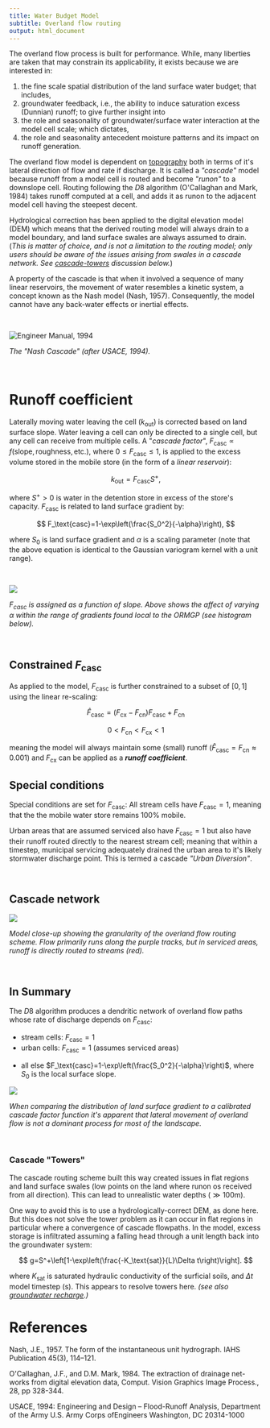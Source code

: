 ```yaml
---
title: Water Budget Model
subtitle: Overland flow routing
output: html_document
---
```



The overland flow process is built for performance. While, many liberties are taken that may constrain its applicability, it exists because we are interested in:

 1. the fine scale spatial distribution of the land surface water budget; that includes,
 2. groundwater feedback, i.e., the ability to induce saturation excess (Dunnian) runoff; to give further insight into
 3. the role and seasonality of groundwater/surface water interaction at the model cell scale; which dictates,
 1. the role and seasonality antecedent moisture patterns and its impact on runoff generation.

The overland flow model is dependent on [topography](/interpolants/interpolation/overland.html) both in terms of it's lateral direction of flow and rate if discharge. It is called a *"cascade"* model because runoff from a model cell is routed and become *"runon"* to a downslope cell. Routing following the $D8$ algorithm (O'Callaghan and Mark, 1984) takes runoff computed at a cell, and adds it as runon to the adjacent model cell having the steepest decent.

Hydrological correction has been applied to the digital elevation model (DEM) which means that the derived routing model will always drain to a model boundary, and land surface swales are always assumed to drain. (*This is matter of choice, and is not a limitation to the routing model; only users should be aware of the issues arising from swales in a cascade network. See [cascade-towers](#cascade-towers) discussion below.*)

A property of the cascade is that when it involved a sequence of many linear reservoirs, the movement of water resembles a kinetic system, a concept known as the Nash model (Nash, 1957). Consequently, the model cannot have any back-water effects or inertial effects.

<br>

![Engineer Manual, 1994](../fig/A-concept-of-a-Nash-model-cascade-of-linear-reservoirs-Engineer-Manual-1994_W640.jpg)

*The "Nash Cascade" (after USACE, 1994).*

<br>

<!-- From the [Soil Moisture Accounting scheme](/interpolants/modelling/waterbudget/sma.html), the water budget of the "mobile storage" reservoir is defined as:

$$
  \Delta S_k=k_\text{in}+f_h+b-\left(a_k+f_k+k_\text{out}\right)
$$

<p align="center">
<img src="https://raw.githubusercontent.com/OWRC/interpolants/main/modelling/fig/sma.svg" alt="Conceptual soil moisture accounting scheme." width="85%">
</p>

<br> -->

# Runoff coefficient

Laterally moving water leaving the cell $(k_\text{out})$ is corrected based on land surface slope. Water leaving a cell can only be directed to a single cell, but any cell can receive from multiple cells. A "*cascade factor*", $F_\text{casc}\propto f(\text{slope},\text{roughness},\text{etc.})$, where $0\leq F_\text{casc} \leq 1$, is applied to the excess volume stored in the mobile store (in the form of a *linear reservoir*):

$$
  k_\text{out}=F_\text{casc}S^+,
$$

where $S^+>0$ is water in the detention store in excess of the store's capacity. $F_\text{casc}$ is related to land surface gradient by:

$$
  F_\text{casc}=1-\exp\left(\frac{S_0^2}{-\alpha}\right),
$$

where $S_0$ is land surface gradient and $\alpha$ is a scaling parameter (note that the above equation is identical to the Gaussian variogram kernel with a unit range).


<!-- $$
  F_\text{casc}=1-\exp\left(-a\frac{\beta^2}{r^2}\right),
$$

where $\beta$ is land surface gradient, $r$ is called the "range" (note that the above equation is identical to the Gaussian variogram model), and $a$ is a scaling factor applied to the range such that it's value approaches unity at $r$. ; Below are examples with $a\approx 5$: -->


<br>

![](../fig/rdrr-fcasc.png)

*$F_\text{casc}$ is assigned as a function of slope. Above shows the affect of varying $\alpha$ within the range of gradients found local to the ORMGP (see histogram below).*


<br>

## Constrained $F_\text{casc}$

As applied to the model, $F_\text{casc}$ is further constrained to a subset of $[0,1]$ using the linear re-scaling:

$$
  \hat{F}_\text{casc}=(F_\text{cx}-F_\text{cn})F_\text{casc}+F_\text{cn}
$$

$$
  0 < F_\text{cn} < F_\text{cx} <1 
$$

meaning the model will always maintain some (small) runoff $(\hat{F}_\text{casc}=F_\text{cn}\approx 0.001)$ and $F_\text{cx}$ can be applied as a **_runoff coefficient_**.




## Special conditions


Special conditions are set for $F_\text{casc}$: All stream cells have $F_\text{casc}=1$, meaning that the the mobile water store remains 100% mobile.

Urban areas that are assumed serviced also have $F_\text{casc}=1$ but also have their runoff routed directly to the nearest stream cell; meaning that within a timestep, municipal servicing adequately drained the urban area to it's likely stormwater discharge point. This is termed a cascade *"Urban Diversion"*.



<br>

## Cascade network

![](../fig/cascade.png)

*Model close-up showing the granularity of the overland flow routing scheme. Flow primarily runs along the purple tracks, but in serviced areas, runoff is directly routed to streams (red).*

<br>


## In Summary

The $D8$ algorithm produces a dendritic network of overland flow paths whose rate of discharge depends on $F_\text{casc}$:
- stream cells: $F_\text{casc}=1$
- urban cells: $F_\text{casc}=1$ (assumes serviced areas)
<!-- - all else $F_\text{casc}=1-\exp\left(\frac{\tan^2\beta}{-\alpha}\right)$,  where $\tan\beta$ is the local surface slope. -->
- all else $F_\text{casc}=1-\exp\left(\frac{S_0^2}{-\alpha}\right)$,  where $S_0$ is the local surface slope.




![](../fig/rdrr-beta-1.png)

*When comparing the distribution of land surface gradient to a calibrated cascade factor function it's apparent that lateral movement of overland flow is not a dominant process for most of the landscape.*

<br>


### Cascade "Towers"
The cascade routing scheme built this way created issues in flat regions and land surface swales (low points on the land where runon os received from all direction). This can lead to unrealistic water depths $(\gg100\text{m})$.

One way to avoid this is to use a hydrologically-correct DEM, as done here. But this does not solve the tower problem as it can occur in flat regions in particular where a convergence of cascade flowpaths. In the model, excess storage is infiltrated assuming a falling head through a unit length back into the groundwater system:

<!-- $$
  g=S_k^+\left[1-\exp(-K_\text{sat}\Delta t)\right],
$$ -->

$$
  g=S^+\left[1-\exp\left(\frac{-K_\text{sat}}{L}\Delta t\right)\right].
$$

where $K_\text{sat}$ is saturated hydraulic conductivity of the surficial soils, and $\Delta t$ model timestep (s). This appears to resolve towers here. *(see also [groundwater recharge](/interpolants/modelling/waterbudget/sma.html#groundwater-recharge).)*


# References

Nash, J.E., 1957. The form of the instantaneous unit hydrograph. IAHS Publication 45(3), 114–121.

O'Callaghan, J.F., and D.M. Mark, 1984. The extraction of drainage net-works from digital elevation data, Comput. Vision Graphics Image Process., 28, pp 328-344.

USACE, 1994: Engineering and Design – Flood-Runoff Analysis, Department of the Army U.S. Army Corps ofEngineers Washington, DC 20314-1000